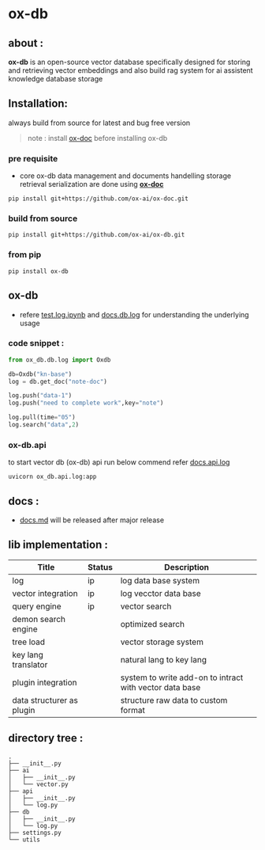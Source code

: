# ox-db

## about :

**ox-db** is an open-source vector database specifically designed for storing and retrieving vector embeddings and also build rag system for ai assistent knowledge database storage

## Installation:

always build from source for latest and bug free version

> note : install [ox-doc](https://github.com/ox-ai/ox-doc.git) before installing ox-db

### pre requisite

- core ox-db data management and documents handelling storage retrieval serialization are done using **[ox-doc](https://github.com/ox-ai/ox-doc.git)**

```
pip install git+https://github.com/ox-ai/ox-doc.git
```

### build from source

```
pip install git+https://github.com/ox-ai/ox-db.git
```

### from pip

```
pip install ox-db
```

## ox-db

- refere [test.log.ipynb](./test.log.ipynb.ipynb) and [docs.db.log](./docs/db.log.md) for understanding the underlying usage

### code snippet :

```py
from ox_db.db.log import Oxdb

db=Oxdb("kn-base")
log = db.get_doc("note-doc")

log.push("data-1")
log.push("need to complete work",key="note")

log.pull(time="05")
log.search("data",2)

```

### ox-db.api

to start vector db (ox-db) api run below commend refer [docs.api.log](./docs/api.log.md)

```
uvicorn ox_db.api.log:app
```

## docs :

- [docs.md](./docs/docs.md) will be released after major release

## lib implementation :

| Title                     | Status | Description                                             |
| ------------------------- | ------ | ------------------------------------------------------- |
| log                       | ip     | log data base system                                    |
| vector integration        | ip     | log vecctor data base                                   |
| query engine              | ip     | vector search                                           |
| demon search engine       |        | optimized search                                        |
| tree load                 |        | vector storage system                                   |
| key lang translator       |        | natural lang to key lang                                |
| plugin integration        |        | system to write add-on to intract with vector data base |
| data structurer as plugin |        | structure raw data to custom format                     |

## directory tree :

```tree
.
├── __init__.py
├── ai
│   ├── __init__.py
│   └── vector.py
├── api
│   ├── __init__.py
│   └── log.py
├── db
│   ├── __init__.py
│   └── log.py
├── settings.py
└── utils
```
